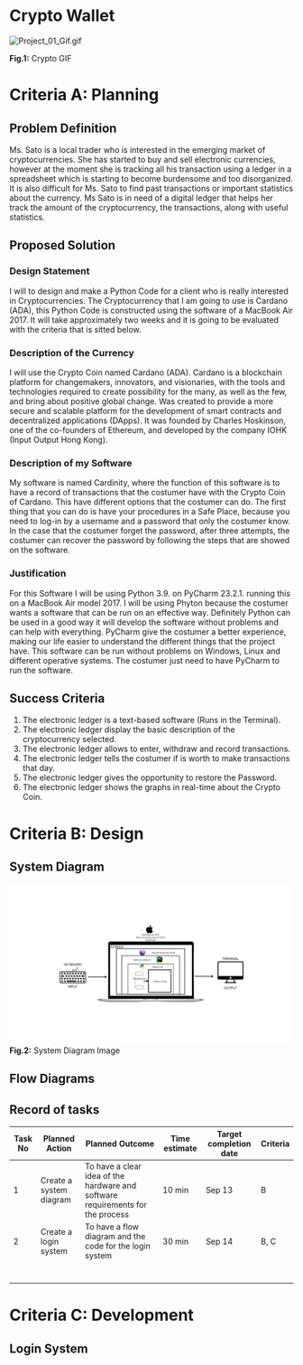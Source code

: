 # Crypto Wallet
![Project_01_Gif.gif](Project_01_Gif.gif)

**Fig.1:** Crypto GIF
# Criteria A: Planning
## Problem Definition

Ms. Sato is a local trader who is interested in the emerging market of cryptocurrencies. She has started to buy and sell electronic currencies, however at the moment she is tracking all his transaction using a ledger in a spreadsheet which is starting to become burdensome and too disorganized. It is also difficult for Ms. Sato to find past transactions or important statistics about the currency. Ms Sato is in need of a digital ledger that helps her track the amount of the cryptocurrency, the transactions, along with useful statistics.

## Proposed Solution

### Design Statement

I will to design and make a Python Code for a client who is really interested in Cryptocurrencies. The Cryptocurrency that I am going to use is Cardano (ADA), this Python Code is constructed using the software of a MacBook Air 2017. It will take approximately two weeks and it is going to be evaluated with the criteria that is sitted below.

### Description of the Currency

I will use the Crypto Coin named Cardano (ADA). Cardano is a blockchain platform for changemakers, innovators, and visionaries, with the tools and technologies required to create possibility for the many, as well as the few, and bring about positive global change. Was created to provide a more secure and scalable platform for the development of smart contracts and decentralized applications (DApps). It was founded by Charles Hoskinson, one of the co-founders of Ethereum, and developed by the company IOHK (Input Output Hong Kong).

### Description of my Software
My software is named Cardinity, where the function of this software is to have a record of transactions that the costumer have with the Crypto Coin of Cardano. This have different options that the costumer can do.
The first thing that you can do is have your procedures in a Safe Place, because you need to log-in by a username and a password that only the costumer know. In the case that the costumer forget the password, after three attempts, the costumer can recover the password
by following the steps that are showed on the software.

### Justification
For this Software I will be using Python 3.9. on PyCharm 23.2.1. running this on a MacBook Air model 2017. I will be using Phyton because the costumer wants a software that can be run on an effective way. Definitely Python can be used in a good way
it will develop the software without problems and can help with everything. PyCharm give the costumer a better experience, making our life easier to understand the different things that the project have. This software can be run without problems on Windows, Linux and different operative systems.
The costumer just need to have PyCharm to run the software.

## Success Criteria
1. The electronic ledger is a text-based software (Runs in the Terminal).
2. The electronic ledger display the basic description of the cryptocurrency selected.
3. The electronic ledger allows to enter, withdraw and record transactions.
4. The electronic ledger tells the costumer if is worth to make transactions that day.
5. The electronic ledger gives the opportunity to restore the Password.
6. The electronic ledger shows the graphs in real-time about the Crypto Coin.

# Criteria B: Design

## System Diagram
![Project_01_System_Diagram.png](Project_01_System_Diagram.png)
**Fig.2:** System Diagram Image

## Flow Diagrams

## Record of tasks
| Task No | Planned Action          | Planned Outcome                                                                | Time estimate | Target completion date | Criteria |
|---------|-------------------------|--------------------------------------------------------------------------------|---------------|------------------------|----------|
| 1       | Create a system diagram | To have a clear idea of the hardware and software requirements for the process | 10 min        | Sep 13                 | B        |
| 2       | Create a login system   | To have a flow diagram and the code for the login system                       | 30 min        | Sep 14                 | B, C     |
|         |                         |                                                                                |               |                        |          |
|         |                         |                                                                                |               |                        |          |
|         |                         |                                                                                |               |                        |          |
|         |                         |                                                                                |               |                        |          |
|         |                         |                                                                                |               |                        |          |
|         |                         |                                                                                |               |                        |          |
|         |                         |                                                                                |               |                        |          |

# Criteria C: Development

## Login System
